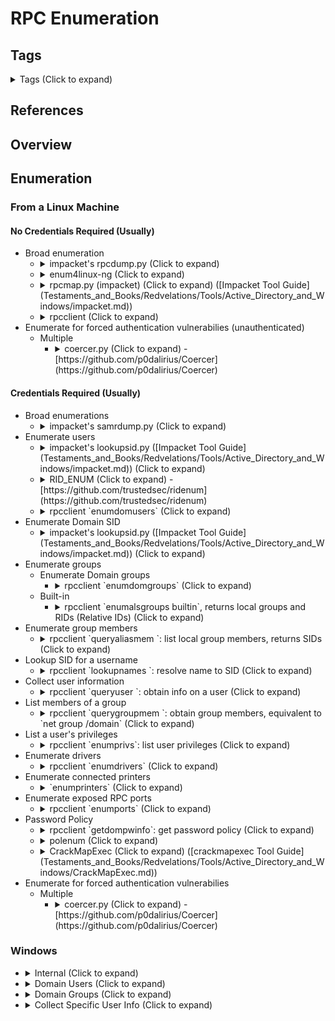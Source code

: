 <!---------------------------------------------------------------------------------
Copyright: (c) BLS OPS LLC.
This program is free software: you can redistribute it and/or modify
it under the terms of the GNU General Public License as published by
the Free Software Foundation, version 3.
This program is distributed in the hope that it will be useful,
but WITHOUT ANY WARRANTY; without even the implied warranty of
MERCHANTABILITY or FITNESS FOR A PARTICULAR PURPOSE. See the
GNU General Public License for more details.
You should have received a copy of the GNU General Public License
along with this program. If not, see <https://www.gnu.org/licenses/>.
--------------------------------------------------------------------------------->
# RPC Enumeration
## Tags
<details><summary>Tags (Click to expand)</summary><p>

Environment

		#@active #@directory #@activedirectory #@microsoft

Context

		#@enum #@enumerate #@enumeration #@dns #@dhcp #@ldap #@smb #@network #@icmp #@ping #@sweep #@cve #@exploit #@vuln #@vulnerability #@vulnerabilities #@vulns

Tools

		#@impacket #@pcaptools #@pcap #@nmap #@zmap #@samrdump #@rpcclient #@crackmapexec #@coercer

</p></details>

## References

## Overview

## Enumeration
### From a Linux Machine
#### No Credentials Required (Usually)
* Broad enumeration
	* <details><summary>impacket's rpcdump.py (Click to expand)</summary><p>

			rpcdump.py -port 135 $TARGET_IP
		* Example Output

				root@jack-Virtual-Machine:~# rpcdump.py -port 135 $TARGET_IP
				Impacket v0.10.1.dev1+20220720.103933.3c6713e - Copyright 2022 SecureAuth Corporation

				[*] Retrieving endpoint list from 10.0.0.60
				Protocol: N/A 
				Provider: N/A 
				UUID    : 51A227AE-825B-41F2-B4A9-1AC9557A1018 v1.0 Ngc Pop Key Service
				Bindings: 
				          ncacn_ip_tcp:10.0.0.60[49669]
				          ncalrpc:[NETLOGON_LRPC]
				          ncacn_ip_tcp:10.0.0.60[49664]
				          ncalrpc:[samss lpc]
				          ncalrpc:[SidKey Local End Point]
				          ncalrpc:[protected_storage]
				          ncalrpc:[lsasspirpc]
				          ncalrpc:[lsapolicylookup]
				          ncalrpc:[LSA_EAS_ENDPOINT]
				          ncalrpc:[LSA_IDPEXT_ENDPOINT]
				          ncalrpc:[lsacap]
				          ncalrpc:[LSARPC_ENDPOINT]
				          ncalrpc:[securityevent]
				          ncalrpc:[audit]
				          ncacn_np:\\WIN11[\pipe\lsass]

				Protocol: N/A 
				Provider: N/A 
				UUID    : 8FB74744-B2FF-4C00-BE0D-9EF9A191FE1B v1.0 Ngc Pop Key Service
				Bindings: 
				          ncacn_ip_tcp:10.0.0.60[49669]
				          ncalrpc:[NETLOGON_LRPC]
				          ncacn_ip_tcp:10.0.0.60[49664]
				          ncalrpc:[samss lpc]
				          ncalrpc:[SidKey Local End Point]
				          ncalrpc:[protected_storage]
				          ncalrpc:[lsasspirpc]
				          ncalrpc:[lsapolicylookup]
				          ncalrpc:[LSA_EAS_ENDPOINT]
				          ncalrpc:[LSA_IDPEXT_ENDPOINT]
				          ncalrpc:[lsacap]
				          ncalrpc:[LSARPC_ENDPOINT]
				          ncalrpc:[securityevent]
				          ncalrpc:[audit]
				          ncacn_np:\\WIN11[\pipe\lsass]

				Protocol: N/A 
				Provider: N/A 
	* <details><summary>enum4linux-ng (Click to expand)</summary><p>

			enum4linux-ng -P -w -u $USER -p $PASSWORD $DOMAIN_CONTROLLER
	* <details><summary>rpcmap.py (impacket) (Click to expand) ([Impacket Tool Guide](Testaments_and_Books/Redvelations/Tools/Active_Directory_and_Windows/impacket.md))</summary><p>
		* <details><summary>Options (Click to expand)</summary><p>

				python examples/rpcmap.py 'ncacn_ip_tcp:10.0.0.1'
			* Required
				* `stringbinding`
					* <details><summary>Examples (Click to expand)</summary><p>
	 	 	 	 	 	* `ncacn_ip_tcp:192.168.0.1[135]`
	 	 	 	 	 	* `ncacn_np:192.168.0.1[\pipe\spoolss]`
	 	 	 	 	 	* `ncacn_http:192.168.0.1[593]`
	 	 	 	 	 	* `ncacn_http:[6001,RpcProxy=exchange.contoso.com:443]`
	 	 	 	 	 	* `ncacn_http:localhost[3388,RpcProxy=rds.contoso:443]`
	* <details><summary>rpcclient (Click to expand)</summary><p>

			rpcclient -c 'command' $TARGET
		* `apt install smbclient` to install rpcclient.
		* Options
			* <details><summary>rpcclient (Click to expand)</summary><p>`lsaquery`: get domain name and SID (Security IDentifier)

					root@kali:/# rpcclient -c 'lsaquery' 10.0.0.1 -U securelab/domain_user
					Enter SECURELAB\domain_user's password: 
					Domain Name: SECURELAB
					Domain Sid: S-1-5-21-1850020582-442782152-1341288763
* Enumerate for forced authentication vulnerabilies (unauthenticated)
	* Multiple
		* <details><summary>coercer.py (Click to expand) -<br />[https://github.com/p0dalirius/Coercer](https://github.com/p0dalirius/Coercer)</summary><p>
			* Overview
				* The tool author has enumerated many potential forced authentication endpoints and produced PoCs for each case. The instances need research, but if you run out of options, it may be worth trying. -<br />[https://github.com/p0dalirius/windows-coerced-authentication-methods](https://github.com/p0dalirius/windows-coerced-authentication-methods)
			* Example 1: Analyze for multiple forced authentication options

					coercer -a -t $TARGET -l $LOCAL_IP
				* Example Output

						root@jack-Virtual-Machine:~# coercer -a  -t $DOMAIN_CONTROLLER -l $LOCAL_IP

						       ______
						      / ____/___  ___  _____________  _____
						     / /   / __ \/ _ \/ ___/ ___/ _ \/ ___/
						    / /___/ /_/ /  __/ /  / /__/  __/ /      v1.6
						    \____/\____/\___/_/   \___/\___/_/       by @podalirius_

						[dc01.microsoftdelivery.com] Analyzing available protocols on the remote machine and interesting calls ...
						   [>] Pipe '\PIPE\Fssagentrpc' is not accessible!
						   [>] Pipe '\PIPE\efsrpc' is not accessible!
						   [>] Pipe '\PIPE\lsarpc' is accessible!
						      [>] MS-EFSR (uuid=c681d488-d850-11d0-8c52-00c04fd90f7e, version=1.0) EfsRpcOpenFileRaw (opnum 0) 
						      [>] MS-EFSR (uuid=c681d488-d850-11d0-8c52-00c04fd90f7e, version=1.0) EfsRpcEncryptFileSrv (opnum 4) 
						      [>] MS-EFSR (uuid=c681d488-d850-11d0-8c52-00c04fd90f7e, version=1.0) EfsRpcDecryptFileSrv (opnum 5) 
						      [>] MS-EFSR (uuid=c681d488-d850-11d0-8c52-00c04fd90f7e, version=1.0) EfsRpcQueryUsersOnFile (opnum 6) 
						      [>] MS-EFSR (uuid=c681d488-d850-11d0-8c52-00c04fd90f7e, version=1.0) EfsRpcQueryRecoveryAgents (opnum 7) 
						      [>] MS-EFSR (uuid=c681d488-d850-11d0-8c52-00c04fd90f7e, version=1.0) EfsRpcFileKeyInfo (opnum 12) 
						   [>] Pipe '\PIPE\netdfs' is not accessible!
						   [>] Pipe '\PIPE\spoolss' is not accessible!

						[+] All done!

#### Credentials Required (Usually)
* Broad enumerations
	* <details><summary>impacket's samrdump.py (Click to expand)</summary><p>
		* Example

				samrdump.py $DOMAIN/$DOMAIN_USER:$PASSWORD@$DOMAIN_CONTROLLER
			* Example Output

					root@jack-Virtual-Machine:~# samrdump.py $DOMAIN/$DOMAIN_USER:$PASSWORD@$DOMAIN_CONTROLLER
					Impacket v0.10.1.dev1+20220720.103933.3c6713e - Copyright 2022 SecureAuth Corporation

					[*] Retrieving endpoint list from dc01.microsoftdelivery.com
					Found domain(s):
					 . MICROSOFTDELIVE
					 . Builtin
					[*] Looking up users in domain MICROSOFTDELIVE
					Found user: Administrator, uid = 500
					Found user: Guest, uid = 501
					Found user: krbtgt, uid = 502
					Found user: domain_admin, uid = 1105
					Found user: domain_user, uid = 1106
					Found user: MSOL_acade27cae4b, uid = 1107
					Found user: Domain_User_ADCS, uid = 1114
					Found user: domain_user_writer, uid = 1115
					Found user: domain_user_target, uid = 1116
					Found user: kerberoastable, uid = 1120
					Found user: domain_user_builtin, uid = 1121
					Found user: backup_operator, uid = 1122
					Found user: account_operator, uid = 1123
					Found user: dns_admin, uid = 1124
					Found user: server_operator, uid = 1125
					Found user: schema_admin, uid = 1126
					Found user: asreproastable, uid = 1127
					Administrator (500)/FullName:
					Administrator (500)/UserComment:
					Administrator (500)/PrimaryGroupId: 513
					Administrator (500)/BadPasswordCount: 0
					Administrator (500)/LogonCount: 15
					Administrator (500)/PasswordLastSet: 2022-06-24 11:39:39.613339
					Administrator (500)/PasswordDoesNotExpire: False
					Administrator (500)/AccountIsDisabled: False
					Administrator (500)/ScriptPath:
					Guest (501)/FullName: 
					<TRUNCATED>
* Enumerate users
	* <details><summary>impacket's lookupsid.py ([Impacket Tool Guide](Testaments_and_Books/Redvelations/Tools/Active_Directory_and_Windows/impacket.md)) (Click to expand)</summary><p>
		* Examples
			* Example 1: Enumerate users, default max RID 4000

					lookupsid.py $DOMAIN/$DOMAIN_USER:$PASSWORD@$TARGET 0
			* Example 2: Enumerate Users, higher max RID

					lookupsid.py $DOMAIN/$DOMAIN_USER:$PASSWORD@$TARGET 10000000
	* <details><summary>RID_ENUM (Click to expand) -<br />[https://github.com/trustedsec/ridenum](https://github.com/trustedsec/ridenum)</summary><p>

			python ridenum.py $DOMAIN_CONTROLLER <start_rid> <end_rid> $DOMAIN_USER $PASSWORD $PASSWORD_FILE $USERNAME_FILE
		* Optional Flags: Username/Password, Username File/Pasword File
		* <details><summary>Example output (Click to expand)</summary><p>

				python ridenum.py 10.0.0.1 0 10000000 domain_user 'Passw0rd'
				[*] Attempting lsaquery first...This will enumerate the base domain SID
				[*] Successfully enumerated base domain SID. Printing information: 
				Domain Name: SECURELAB
				Domain Sid: S-1-5-21-1850020582-442782152-1341288763
				[*] Moving on to extract via RID cycling attack.. 
				[*] Enumerating user accounts.. This could take a little while.
				Account name: SECURELAB\Administrator
				Account name: SECURELAB\Guest
				Account name: SECURELAB\krbtgt
				Account name: SECURELAB\DC01$
				Account name: SECURELAB\CA$
				Account name: SECURELAB\EXCHANGE$
				Account name: SECURELAB\DC02$
				Account name: SECURELAB\domain_admin
				Account name: SECURELAB\domain_user
				Account name: SECURELAB\WIN10-1$
				Account name: SECURELAB\WIN11-1$
				[*] RIDENUM has finished enumerating user accounts...
	* <details><summary>rpcclient `enumdomusers` (Click to expand)</summary><p>
		* Example

				rpcclient -U $DOMAIN_NETBIOS/$DOMAIN_USER -c 'enumdomusers' $DOMAIN_CONTROLLER
			* Example Output
			
					root@ubuntu:/# rpcclient -U $DOMAIN_NETBIOS/$DOMAIN_USER -c 'enumdomusers' $DOMAIN_CONTROLLER
					user:[Administrator] rid:[0x1f4]
					user:[Guest] rid:[0x1f5]
					user:[krbtgt] rid:[0x1f6]
					user:[domain_admin] rid:[0x454]
					user:[domain_user] rid:[0x455]
* Enumerate Domain SID
	* <details><summary>impacket's lookupsid.py ([Impacket Tool Guide](Testaments_and_Books/Redvelations/Tools/Active_Directory_and_Windows/impacket.md)) (Click to expand)</summary><p>
		* Example 1: Set Max RID value to 0

				lookupsid.py $DOMAIN/$DOMAIN_USER:$PASSWORD@$TARGET 0
* Enumerate groups
	* Enumerate Domain groups
		* <details><summary>rpcclient `enumdomgroups` (Click to expand)</summary><p>

				root@ubuntu:/# rpcclient -U securelab/domain_user -c 'enumdomgroups' 10.0.0.1
				Enter SECURELAB\domain_user's password: 
				group:[Enterprise Read-only Domain Controllers] rid:[0x1f2]
				group:[Domain Admins] rid:[0x200]
				group:[Domain Users] rid:[0x201]
				group:[Domain Guests] rid:[0x202]
				group:[Domain Computers] rid:[0x203]
				group:[Domain Controllers] rid:[0x204]
				group:[Schema Admins] rid:[0x206]
				group:[Enterprise Admins] rid:[0x207]
				group:[Group Policy Creator Owners] rid:[0x208]
				group:[Read-only Domain Controllers] rid:[0x209]
				group:[Cloneable Domain Controllers] rid:[0x20a]
				group:[Protected Users] rid:[0x20d]
				group:[Key Admins] rid:[0x20e]
				group:[Enterprise Key Admins] rid:[0x20f]
				group:[DnsUpdateProxy] rid:[0x44e]
	* Built-in
		* <details><summary>rpcclient `enumalsgroups builtin`, returns local groups and RIDs (Relative IDs) (Click to expand)</summary><p>
			* Examples
				* Example 1: Password Authentication, Built-in Group

						rpcclient -U $DOMAIN_NETBIOS/$DOMAIN_USER$PASSWORD $TARGET -c 'enumalsgroups builtin'
					* <details><summary>Example Output (Click to expand)</summary><p>

							group:[Server Operators] rid:[0x225]
							group:[Account Operators] rid:[0x224]
							group:[Pre-Windows 2000 Compatible Access] rid:[0x22a]
							group:[Incoming Forest Trust Builders] rid:[0x22d]
							group:[Windows Authorization Access Group] rid:[0x230]
							group:[Terminal Server License Servers] rid:[0x231]
							group:[Administrators] rid:[0x220]
							group:[Users] rid:[0x221]
							group:[Guests] rid:[0x222]
							group:[Print Operators] rid:[0x226]
							group:[Backup Operators] rid:[0x227]
							group:[Replicator] rid:[0x228]
							group:[Remote Desktop Users] rid:[0x22b]
							group:[Network Configuration Operators] rid:[0x22c]
							group:[Performance Monitor Users] rid:[0x22e]
							group:[Performance Log Users] rid:[0x22f]
							group:[Distributed COM Users] rid:[0x232]
							group:[IIS_IUSRS] rid:[0x238]
							group:[Cryptographic Operators] rid:[0x239]
							group:[Event Log Readers] rid:[0x23d]
							group:[Certificate Service DCOM Access] rid:[0x23e]
							group:[RDS Remote Access Servers] rid:[0x23f]
							group:[RDS Endpoint Servers] rid:[0x240]
							group:[RDS Management Servers] rid:[0x241]
							group:[Hyper-V Administrators] rid:[0x242]
							group:[Access Control Assistance Operators] rid:[0x243]
							group:[Remote Management Users] rid:[0x244]
							group:[Storage Replica Administrators] rid:[0x246]
* Enumerate group members
	* <details><summary>rpcclient `queryaliasmem <RID>`: list local group members, returns SIDs (Click to expand)</summary><p>

			root@ubuntu:/# rpcclient -U securelab/domain_user -c 'queryaliasmem builtin 0x220' 10.0.0.1
			Enter SECURELAB\domain_user's password: 
				 	 sid:[S-1-5-21-1850020582-442782152-1341288763-500]
				 	 sid:[S-1-5-21-1850020582-442782152-1341288763-519]
				 	 sid:[S-1-5-21-1850020582-442782152-1341288763-512]
* Lookup SID for a username
	* <details><summary>rpcclient `lookupnames <NAME>`: resolve name to SID (Click to expand)</summary><p>

			root@ubuntu:/# rpcclient -U securelab/domain_user -c 'lookupnames domain_admin' 10.0.0.1
			Enter SECURELAB\domain_user's password: 
			domain_admin S-1-5-21-1850020582-442782152-1341288763-1108 (User: 1)
* Collect user information
	* <details><summary>rpcclient `queryuser <rid/name>`: obtain info on a user (Click to expand)</summary><p>

			root@ubuntu:/# rpcclient -U securelab/domain_user -c 'queryuser domain_admin' 10.0.0.1
			Enter SECURELAB\domain_user's password: 
				 	 User Name   :   domain_admin
				 	 Full Name   :   Domain Admin
				 	 Home Drive  :
				 	 Dir Drive   :
				 	 Profile Path:
				 	 Logon Script:
				 	 Description :
				 	 Workstations:
				 	 Comment	  :
				 	 Remote Dial :
				 	 Logon Time	 	 	    :	   Sat, 06 Nov 2021 20:11:16 PDT
				 	 Logoff Time	 	 	   :	   Wed, 31 Dec 1969 16:00:00 PST
				 	 Kickoff Time	 	 	  :	   Wed, 13 Sep 30828 19:48:05 PDT
				 	 Password last set Time   :	   Thu, 04 Nov 2021 00:19:56 PDT
				 	 Password can change Time :	   Fri, 05 Nov 2021 00:19:56 PDT
				 	 Password must change Time:	   Wed, 13 Sep 30828 19:48:05 PDT
				 	 unknown_2[0..31]...
				 	 user_rid :	   0x454
				 	 group_rid:	   0x201
				 	 acb_info :	   0x00000210
				 	 fields_present: 0x00ffffff
				 	 logon_divs:	  168
				 	 bad_password_count:	  0x00000000
				 	 logon_count:	 0x00000015
				 	 padding1[0..7]...
				 	 logon_hrs[0..21]...
* List members of a group
	* <details><summary>rpcclient `querygroupmem <rid>`: obtain group members, equivalent to `net group <group> /domain` (Click to expand)</summary><p>
		* Examples
			* Example 1:

					rpcclient -U $DOMAIN_NETBIOS/$DOMAIN_USER%$PASSWORD -c 'querygroupmem 0x200' $DOMAIN_CONTROLLER
				* Example Output

						root@ubuntu:/# rpcclient -U securelab/domain_user -c 'querygroupmem 0x200' 10.0.0.1
						Enter SECURELAB\domain_user's password: 
							 	 rid:[0x1f4] attr:[0x7]
							 	 rid:[0x454] attr:[0x7]
* List a user's privileges
 	* <details><summary>rpcclient `enumprivs`: list user privileges (Click to expand)</summary><p>
		* Examples
			* Example 1

					rpcclient -U $DOMAIN_NETBIOS/$DOMAIN_USER%$PASSWORD -c 'enumprivs' $DOMAIN_CONTROLLER
				* Example Output

						rpcclient $> enumprivs
						found 35 privileges

						SeCreateTokenPrivilege	 	   0:2 (0x0:0x2)
						SeAssignPrimaryTokenPrivilege	 	    0:3 (0x0:0x3)
						SeLockMemoryPrivilege	 	    0:4 (0x0:0x4)
						SeIncreaseQuotaPrivilege	 	 	 	 0:5 (0x0:0x5)
						SeMachineAccountPrivilege	 	 	    0:6 (0x0:0x6)
						SeTcbPrivilege	 	   0:7 (0x0:0x7)
						SeSecurityPrivilege	 	 	  0:8 (0x0:0x8)
						SeTakeOwnershipPrivilege	 	 	 	 0:9 (0x0:0x9)
						SeLoadDriverPrivilege	 	    0:10 (0x0:0xa)
						SeSystemProfilePrivilege	 	 	 	 0:11 (0x0:0xb)
						SeSystemtimePrivilege	 	    0:12 (0x0:0xc)
						SeProfileSingleProcessPrivilege	 	 	 	  0:13 (0x0:0xd)
						SeIncreaseBasePriorityPrivilege	 	 	 	  0:14 (0x0:0xe)
						SeCreatePagefilePrivilege	 	 	    0:15 (0x0:0xf)
						SeCreatePermanentPrivilege	 	 	   0:16 (0x0:0x10)
						SeBackupPrivilege	 	 	    0:17 (0x0:0x11)
						SeRestorePrivilege	 	 	   0:18 (0x0:0x12)
						SeShutdownPrivilege	 	 	  0:19 (0x0:0x13)
						SeDebugPrivilege	 	 	 	 0:20 (0x0:0x14)
						SeAuditPrivilege	 	 	 	 0:21 (0x0:0x15)
						SeSystemEnvironmentPrivilege	 	 	 0:22 (0x0:0x16)
						SeChangeNotifyPrivilege	 	 	 	  0:23 (0x0:0x17)
						SeRemoteShutdownPrivilege	 	 	    0:24 (0x0:0x18)
						SeUndockPrivilege	 	 	    0:25 (0x0:0x19)
						SeSyncAgentPrivilege	 	 	 0:26 (0x0:0x1a)
						SeEnableDelegationPrivilege	 	 	  0:27 (0x0:0x1b)
						SeManageVolumePrivilege	 	 	 	  0:28 (0x0:0x1c)
						SeImpersonatePrivilege	 	   0:29 (0x0:0x1d)
						SeCreateGlobalPrivilege	 	 	 	  0:30 (0x0:0x1e)
						SeTrustedCredManAccessPrivilege	 	 	 	  0:31 (0x0:0x1f)
						SeRelabelPrivilege	 	 	   0:32 (0x0:0x20)
						SeIncreaseWorkingSetPrivilege	 	    0:33 (0x0:0x21)
						SeTimeZonePrivilege	 	 	  0:34 (0x0:0x22)
						SeCreateSymbolicLinkPrivilege	 	    0:35 (0x0:0x23)
						SeDelegateSessionUserImpersonatePrivilege	 	 	    0:36 (0x0:0x24)
* Enumerate drivers
	* <details><summary>rpcclient `enumdrivers` (Click to expand)</summary><p>
		* Examples
			* Example 1

					rpcclient -U $DOMAIN_NETBIOS/$DOMAIN_USER%$PASSWORD -c 'enumdrivers' $DOMAIN_CONTROLLER
				* Example Output

						rpcclient $> enumdrivers

						[Windows NT x86]
						Printer Driver Info 1:
							 	 Driver Name: [Microsoft enhanced Point and Print compatibility driver]

						Server does not support environment [Windows NT R4000]
						Server does not support environment [Windows NT Alpha_AXP]
						Server does not support environment [Windows NT PowerPC]

						[Windows x64]
						Printer Driver Info 1:
							 	 Driver Name: [Microsoft XPS Document Writer v4]

						Printer Driver Info 1:
							 	 Driver Name: [Microsoft Print To PDF]

						Printer Driver Info 1:
							 	 Driver Name: [Microsoft enhanced Point and Print compatibility driver]
* Enumerate connected printers
	* <details><summary>`enumprinters` (Click to expand)</summary><p>
		* Examples
			* Example 1

					rpcclient -U $DOMAIN_NETBIOS/$DOMAIN_USER%$PASSWORD -c 'getdompwinfo' $DOMAIN_CONTROLLER
				* Example Output

						rpcclient $> enumprinters
						No printers returned.
* Enumerate exposed RPC ports
	* <details><summary>rpcclient `enumports` (Click to expand)</summary><p>
		* Examples
			* Example 1

					rpcclient -U $DOMAIN_NETBIOS/$DOMAIN_USER%$PASSWORD -c 'enumports' $DOMAIN_CONTROLLER
				* Example Output

						rpcclient $> enumports
					 	 Port Name:	   [COM1:]
					 	 Port Name:	   [COM2:]
					 	 Port Name:	   [COM3:]
					 	 Port Name:	   [COM4:]
					 	 Port Name:	   [FILE:]
					 	 Port Name:	   [LPT1:]
					 	 Port Name:	   [LPT2:]
					 	 Port Name:	   [LPT3:]
					 	 Port Name:	   [PORTPROMPT:]
* Password Policy
	* <details><summary>rpcclient `getdompwinfo`: get password policy (Click to expand)</summary><p>
		* Examples
			* Example 1

					rpcclient -U $DOMAIN_NETBIOS/$DOMAIN_USER%$PASSWORD -c 'getdompwinfo' $DOMAIN_CONTROLLER
				* Example Output

						root@ubuntu:/# rpcclient -U securelab/domain_user -c 'getdompwinfo' 10.0.0.1
						Enter SECURELAB\domain_user's password: 
						min_password_length: 7
						password_properties: 0x00000001
							 	 DOMAIN_PASSWORD_COMPLEX
	* <details><summary>polenum (Click to expand)</summary><p>

			polenum -d $DOMAIN -u $USER -p $PASSWORD -d $DOMAIN
	* <details><summary>CrackMapExec (Click to expand) ([crackmapexec Tool Guide](Testaments_and_Books/Redvelations/Tools/Active_Directory_and_Windows/CrackMapExec.md))</summary><p>

			cme smb $DOMAIN_CONTROLLER -d $DOMAIN -u $DOMAIN_USER -p $PASSWORD --pass-pol
		* <details><summary>Example Output (Click to expand)</summary><p>

				./CME smb dc01 -u 'domain_user' -p 'P@ssw0rd' -d securelab.local --pass-pol
				SMB	 	  10.0.0.1	 	 445	 DC01	 	 	  [*] Windows 10.0 Build 17763 x64 (name:DC01) (domain:securelab.local) (signing:True) (SMBv1:False)
				SMB	 	  10.0.0.1	 	 445	 DC01	 	 	  [+] securelab.local\domain_user:P@ssw0rd 
				SMB	 	  10.0.0.1	 	 445	 DC01	 	 	  [+] Dumping password info for domain: SECURELAB
				SMB	 	  10.0.0.1	 	 445	 DC01	 	 	  Minimum password length: 7
				SMB	 	  10.0.0.1	 	 445	 DC01	 	 	  Password history length: 24
				SMB	 	  10.0.0.1	 	 445	 DC01	 	 	  Maximum password age: 41 days 23 hours 53 minutes 
				SMB	 	  10.0.0.1	 	 445	 DC01	 	 	  
				SMB	 	  10.0.0.1	 	 445	 DC01	 	 	  Password Complexity Flags: 000001
				SMB	 	  10.0.0.1	 	 445	 DC01	 	 	 	  Domain Refuse Password Change: 0
				SMB	 	  10.0.0.1	 	 445	 DC01	 	 	 	  Domain Password Store Cleartext: 0
				SMB	 	  10.0.0.1	 	 445	 DC01	 	 	 	  Domain Password Lockout Admins: 0
				SMB	 	  10.0.0.1	 	 445	 DC01	 	 	 	  Domain Password No Clear Change: 0
				SMB	 	  10.0.0.1	 	 445	 DC01	 	 	 	  Domain Password No Anon Change: 0
				SMB	 	  10.0.0.1	 	 445	 DC01	 	 	 	  Domain Password Complex: 1
				SMB	 	  10.0.0.1	 	 445	 DC01	 	 	  
				SMB	 	  10.0.0.1	 	 445	 DC01	 	 	  Minimum password age: 1 day 4 minutes 
				SMB	 	  10.0.0.1	 	 445	 DC01	 	 	  Reset Account Lockout Counter: 30 minutes 
				SMB	 	  10.0.0.1	 	 445	 DC01	 	 	  Locked Account Duration: 30 minutes 
				SMB	 	  10.0.0.1	 	 445	 DC01	 	 	  Account Lockout Threshold: None
				SMB	 	  10.0.0.1	 	 445	 DC01	 	 	  Forced Log off Time: Not Set
* Enumerate for forced authentication vulnerabilies
	* Multiple
		* <details><summary>coercer.py (Click to expand) -<br />[https://github.com/p0dalirius/Coercer](https://github.com/p0dalirius/Coercer)</summary><p>
			* Overview
				* The tool author has enumerated many potential forced authentication endpoints and produced PoCs for each case. The instances need research, but if you run out of options, it may be worth trying. -<br />[https://github.com/p0dalirius/windows-coerced-authentication-methods](https://github.com/p0dalirius/windows-coerced-authentication-methods)
			* Example 1: Analyze for multiple forced authentication options

					coercer -a -u $DOMAIN_USER -p $PASSWORD -d $DOMAIN -t $TARGET -l $LOCAL_IP
				* Example Output

						root@jack-Virtual-Machine:~# coercer -a -u $DOMAIN_USER -p $PASSWORD -d $DOMAIN -t $TARGET -l 10.0.0.100

						       ______
						      / ____/___  ___  _____________  _____
						     / /   / __ \/ _ \/ ___/ ___/ _ \/ ___/
						    / /___/ /_/ /  __/ /  / /__/  __/ /      v1.6
						    \____/\____/\___/_/   \___/\___/_/       by @podalirius_

						[dc01.microsoftdelivery.com] Analyzing available protocols on the remote machine and interesting calls ...
						   [>] Pipe '\PIPE\Fssagentrpc' is not accessible!
						   [>] Pipe '\PIPE\efsrpc' is not accessible!
						   [>] Pipe '\PIPE\lsarpc' is accessible!
						      [>] MS-EFSR (uuid=c681d488-d850-11d0-8c52-00c04fd90f7e, version=1.0) EfsRpcOpenFileRaw (opnum 0) 
						      [>] MS-EFSR (uuid=c681d488-d850-11d0-8c52-00c04fd90f7e, version=1.0) EfsRpcEncryptFileSrv (opnum 4) 
						      [>] MS-EFSR (uuid=c681d488-d850-11d0-8c52-00c04fd90f7e, version=1.0) EfsRpcDecryptFileSrv (opnum 5) 
						      [>] MS-EFSR (uuid=c681d488-d850-11d0-8c52-00c04fd90f7e, version=1.0) EfsRpcQueryUsersOnFile (opnum 6) 
						      [>] MS-EFSR (uuid=c681d488-d850-11d0-8c52-00c04fd90f7e, version=1.0) EfsRpcQueryRecoveryAgents (opnum 7) 
						      [>] MS-EFSR (uuid=c681d488-d850-11d0-8c52-00c04fd90f7e, version=1.0) EfsRpcFileKeyInfo (opnum 12) 
						   [>] Pipe '\PIPE\netdfs' is accessible!
						      [>] MS-DFSNM (uuid=4fc742e0-4a10-11cf-8273-00aa004ae673, version=3.0) NetrDfsAddStdRoot (opnum 12) 
						      [>] MS-DFSNM (uuid=4fc742e0-4a10-11cf-8273-00aa004ae673, version=3.0) NetrDfsRemoveStdRoot (opnum 13) 
						   [>] Pipe '\PIPE\spoolss' is accessible!
						      [>] MS-RPRN (uuid=12345678-1234-ABCD-EF00-0123456789AB, version=1.0) RpcRemoteFindFirstPrinterChangeNotificationEx (opnum 65) 

						[+] All done!
			* Example 2: Analyze for multiple forced authentication options and use webdav

					coercer -a -u $DOMAIN_USER -p $PASSWORD -d $DOMAIN -t $DOMAIN_CONTROLLER -wh $TARGET
				* Example Output

						root@jack-Virtual-Machine:~# coercer -a -u $DOMAIN_USER -p $PASSWORD -d $DOMAIN -t $DOMAIN_CONTROLLER -wh $TARGET 

						       ______
						      / ____/___  ___  _____________  _____
						     / /   / __ \/ _ \/ ___/ ___/ _ \/ ___/
						    / /___/ /_/ /  __/ /  / /__/  __/ /      v1.6
						    \____/\____/\___/_/   \___/\___/_/       by @podalirius_

						[dc01.microsoftdelivery.com] Analyzing available protocols on the remote machine and interesting calls ...
						   [>] Pipe '\PIPE\Fssagentrpc' is not accessible!
						   [>] Pipe '\PIPE\efsrpc' is not accessible!
						   [>] Pipe '\PIPE\lsarpc' is accessible!
						      [>] MS-EFSR (uuid=c681d488-d850-11d0-8c52-00c04fd90f7e, version=1.0) EfsRpcOpenFileRaw (opnum 0) 
						      [>] MS-EFSR (uuid=c681d488-d850-11d0-8c52-00c04fd90f7e, version=1.0) EfsRpcEncryptFileSrv (opnum 4) 
						      [>] MS-EFSR (uuid=c681d488-d850-11d0-8c52-00c04fd90f7e, version=1.0) EfsRpcDecryptFileSrv (opnum 5) 
						      [>] MS-EFSR (uuid=c681d488-d850-11d0-8c52-00c04fd90f7e, version=1.0) EfsRpcQueryUsersOnFile (opnum 6) 
						      [>] MS-EFSR (uuid=c681d488-d850-11d0-8c52-00c04fd90f7e, version=1.0) EfsRpcQueryRecoveryAgents (opnum 7) 
						      [>] MS-EFSR (uuid=c681d488-d850-11d0-8c52-00c04fd90f7e, version=1.0) EfsRpcFileKeyInfo (opnum 12) 
						   [>] Pipe '\PIPE\netdfs' is accessible!
						      [>] MS-DFSNM (uuid=4fc742e0-4a10-11cf-8273-00aa004ae673, version=3.0) NetrDfsAddStdRoot (opnum 12) 
						      [>] MS-DFSNM (uuid=4fc742e0-4a10-11cf-8273-00aa004ae673, version=3.0) NetrDfsRemoveStdRoot (opnum 13) 
						   [>] Pipe '\PIPE\spoolss' is accessible!
						      [>] MS-RPRN (uuid=12345678-1234-ABCD-EF00-0123456789AB, version=1.0) RpcRemoteFindFirstPrinterChangeNotificationEx (opnum 65) 

						[+] All done!






### Windows

* <details><summary>Internal (Click to expand)</summary><p>
	* Domain-Joined

			net accounts
			net accounts /domain
	* Non-Domain-Joined
* <details><summary>Domain Users (Click to expand)</summary><p>

		net user /domain
* <details><summary>Domain Groups (Click to expand)</summary><p>

		net group /domain
* <details><summary>Collect Specific User Info (Click to expand)</summary><p>

		net user <user> /domain
